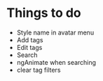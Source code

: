 # Things to do

- Style name in avatar menu
- Add tags
- Edit tags
- Search
- ngAnimate when searching
- clear tag filters

